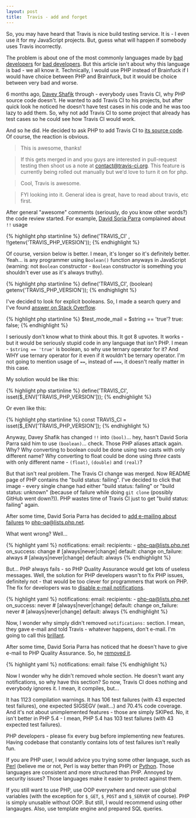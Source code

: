 ```yaml
---
layout: post
title:  Travis - add and forget
---
```

So, you may have heard that Travis is nice build testing service. It
is - I even use it for my JavaScript projects. But, guess what will
happen if somebody uses Travis incorrectly.

The problem is about one of the most commonly languages made by
[bad developers][1] for [bad developers][2]. But this article isn't
about why this language is bad - we all know it. Technically, I would
use PHP instead of Brainfuck if I would have choice between PHP and
Brainfuck, but it would be choice between very bad and worse.

6 months ago, [Davey Shafik] through - everybody uses Travis CI,
why PHP source code doesn't. He wanted to add Travis CI to his
projects, but after quick look he noticed he doesn't have test cases
in his code and he was too lazy to add them. So, why not add Travis
CI to some project that already has test cases so he could see how
Travis CI would work.

And so he did. He decided to ask PHP to add Travis CI to
[its source code]. Of course, the reaction is obvious.

> This is awesome, thanks!

> If this gets merged in and you guys are interested in pull-request
> testing then shoot us a note at <contact@travis-ci.org>. This feature
> is currently being rolled out manually but we'd love to turn it on
> for php.

> Cool, Travis is awesome.

> FYI looking into it. General idea is great, have to read about
> travis, etc first.

After general "awesome" comments (seriously, do you know other words?)
the code review started. For example, [David Soria Parra] complained
about `!!` usage

{% highlight php startinline %}
define('TRAVIS_CI' , !!getenv('TRAVIS_PHP_VERSION'));
{% endhighlight %}

Of course, version below is better. I mean, it's longer so it's
definitely better. Yeah... is any programmer using `Boolean()` function
anyways in JavaScript (warning: not `Boolean` constructor - `Boolean`
constructor is something you shouldn't ever use as it's always truthy).

{% highlight php startinline %}
define('TRAVIS_CI', (boolean) getenv('TRAVIS_PHP_VERSION'));
{% endhighlight %}

I've decided to look for explicit booleans. So, I made a search query
and I've found [answer on Stack Overflow].

{% highlight php startinline %}
$test_mode_mail = $string == 'true'? true: false;
{% endhighlight %}

I seriously don't know what to think about this. It got 8 upvotes. It
works - but it would be seriously stupid code in any language that
isn't PHP. I mean - `$string == 'true'` is boolean, so why use ternary
operator for it? And WHY use ternary operator for it even if it
wouldn't be ternary operator. I'm not going to mention usage of `==`,
instead of `===`, it doesn't really matter in this case.

My solution would be like this:

{% highlight php startinline %}
define('TRAVIS_CI', isset($_ENV['TRAVIS_PHP_VERSION']));
{% endhighlight %}

Or even like this:

{% highlight php startinline %}
const TRAVIS_CI = isset($_ENV['TRAVIS_PHP_VERSION']);
{% endhighlight %}

Anyway, Davey Shafik has changed `!!` into `(bool)`... hey, hasn't
David Soria Parra said him to use `(boolean)`... check. Those PHP
aliases attack again. Why? Why converting to boolean could be done
using two casts with only different name? Why converting to float
could be done using _three_ casts with only different name -
`(float)`, `(double)` and `(real)`?

But that isn't real problem. The Travis CI change was merged. Now
README page of PHP contains the "build status: failing". I've decided
to click that image - every single change had either "build status:
failing" or "build status: unknown" (because of failure while doing
`git clone` (possibly GitHub went down?)). PHP wastes time of Travis
CI just to get "build status: failing" again.

After some time, David Soria Parra has decided to
[add e-mailing about failures] to php-qa@lists.php.net.

What went wrong? Well...

{% highlight yaml %}
notifications:
    email:
        recipients:
            - php-qa@lists.php.net
        on_success: change # [always|never|change] default: change
        on_failure: always # [always|never|change] default: always
{% endhighlight %}

But... PHP always fails - so PHP Quality Assurance would get lots of
useless messages. Well, the solution for PHP developers wasn't to fix
PHP issues, definitely not - that would be too clever for programmers
that work on PHP. The fix for developers was to
[disable e-mail notifications].

{% highlight yaml %}
notifications:
    email:
        recipients:
            - php-qa@lists.php.net
        on_success: never # [always|never|change] default: change
        on_failure: never # [always|never|change] default: always
{% endhighlight %}

Now, I wonder why simply didn't removed `notifications:` section. I
mean, they gave e-mail and told Travis - whatever happens, don't
e-mail. I'm going to call this [brillant].

After some time, David Soria Parra has noticed that he doesn't have
to give e-mail to PHP Quality Assurance. So, he [removed it].

{% highlight yaml %}
notifications:
    email: false
{% endhighlight %}

Now I wonder why he didn't removed whole section. He doesn't want
any notifications, so why have this section? So now, Travis CI does
nothing and everybody ignores it. I mean, it compiles, but...

It has 1123 compilation warnings. It has 106 test failures (with
43 expected test failures), one expected SIGSEGV (wait...) and 70.4%
code coverage. And it's not about unimplemented features - those are
simply SKIPed. No, it isn't better in PHP 5.4 - I mean, PHP 5.4 has
103 test failures (with 43 expected test failures).

PHP developers - please fix every bug before implementing new features.
Having codebase that constantly contains lots of test failures isn't
really fun.

If you are PHP user, I would advice you trying some other language,
such as [Perl] <!----> (believe me or not, Perl is way better than PHP)
or [Python]. Those languages are consistent and more structured than
PHP. Annoyed by security issues? Those languages make it easier to
protect against them.

If you still want to use PHP, use OOP everywhere and never use global
variables (with the exception for `$_GET`, `$_POST` and `$_SERVER` of
course). PHP is simply unusable without OOP. But still, I would
recommend using other langauges. Also, use template engine and prepared
SQL queries.

[1]: http://use.perl.org/use.perl.org/_Aristotle/journal/33448.html "use Perl: The blind leading the blind"
[2]: http://me.veekun.com/blog/2012/04/09/php-a-fractal-of-bad-design/ "fuzzy notepad: PHP: a fractal of bad design"
[Davey Shafik]: https://github.com/dshafik "GitHub: dshafik"
[its source code]: https://github.com/php/php-src/pull/68 "GitHub: php/php-src: Pull request #68 (Add support for Travis CI)"
[David Soria Parra]: http://github.com/dsp "GitHub: dsp"
[answer on Stack Overflow]: http://stackoverflow.com/a/7336873/736054 "Stack Overflow: How to convert string to boolean php"
[add e-mailing about failures]: https://github.com/php/php-src/commit/1fc6b3c4d9f364aab0353cce979f582908eab61b "GitHub: php/php-src: Send mails to php-qa@lists.php.net whenever a build is failing"
[disable e-mail notifications]: https://github.com/php/php-src/commit/f8d60e2f0963da833a024347a3996a7bb8904822 "GitHub: php/php-src: Travis stop spamming"
[brillant]: http://thedailywtf.com/Articles/The_Brillant_Paula_Bean.aspx "The Daily WTF: The Brillant Paula Bean"
[removed it]: https://github.com/php/php-src/commit/0d85a86bbb151537a2362f17224d076556252ada "GitHub: php/php-src: Disable email notifications for travis-ci"
[Perl]: http://www.perl.org/ "The Perl Programming Language"
[Python]: http://python.org/ "Python Programming Language - Official Website"
